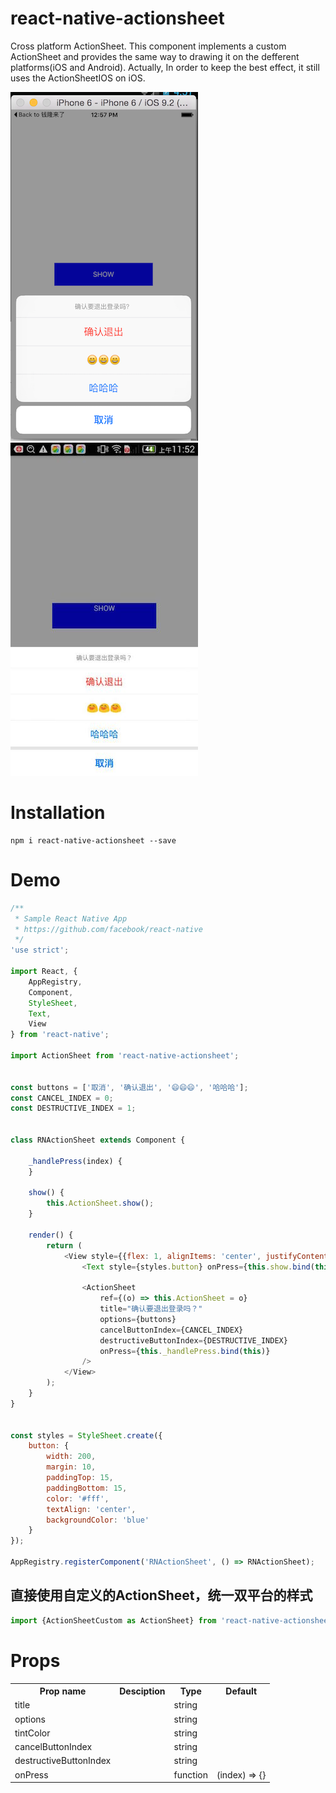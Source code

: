 # react-native-actionsheet
Cross platform ActionSheet. This component implements a custom ActionSheet  and provides the same way to drawing it on the defferent platforms(iOS and Android). Actually, In order to keep the best effect, it still uses the ActionSheetIOS on iOS.

![ios demo](./ios.png) ![android demo](./android.png)

# Installation

```
npm i react-native-actionsheet --save
```

# Demo

```javascript
/**
 * Sample React Native App
 * https://github.com/facebook/react-native
 */
'use strict';

import React, {
    AppRegistry,
    Component,
    StyleSheet,
    Text,
    View
} from 'react-native';

import ActionSheet from 'react-native-actionsheet';


const buttons = ['取消', '确认退出', '😄😄😄', '哈哈哈'];
const CANCEL_INDEX = 0;
const DESTRUCTIVE_INDEX = 1;


class RNActionSheet extends Component {

    _handlePress(index) {
    }

    show() {
        this.ActionSheet.show();
    }

    render() {
        return (
            <View style={{flex: 1, alignItems: 'center', justifyContent: 'center'}}>
                <Text style={styles.button} onPress={this.show.bind(this)}>SHOW</Text>

                <ActionSheet 
                    ref={(o) => this.ActionSheet = o}
                    title="确认要退出登录吗？"
                    options={buttons}
                    cancelButtonIndex={CANCEL_INDEX}
                    destructiveButtonIndex={DESTRUCTIVE_INDEX}
                    onPress={this._handlePress.bind(this)}
                />
            </View>
        );
    }
}


const styles = StyleSheet.create({
    button: {
        width: 200,
        margin: 10,
        paddingTop: 15,
        paddingBottom: 15,
        color: '#fff',
        textAlign: 'center',
        backgroundColor: 'blue'
    }
});

AppRegistry.registerComponent('RNActionSheet', () => RNActionSheet);
```

## 直接使用自定义的ActionSheet，统一双平台的样式

```js
import {ActionSheetCustom as ActionSheet} from 'react-native-actionsheet';
```

# Props

<table>
    <tr>
        <th>Prop name</th>
        <th>Desciption</th>
        <th>Type</th>
        <th>Default</th>
    </tr>
    <tr>
        <td>title</td>
        <td></td>
        <td>string</td>
        <td></td>
    </tr>
    <tr>
        <td>options</td>
        <td></td>
        <td>string</td>
        <td></td>
    </tr>
    <tr>
        <td>tintColor</td>
        <td></td>
        <td>string</td>
        <td></td>
    </tr>
    <tr>
        <td>cancelButtonIndex</td>
        <td></td>
        <td>string</td>
        <td></td>
    </tr>
    <tr>
        <td>destructiveButtonIndex</td>
        <td></td>
        <td>string</td>
        <td></td>
    </tr>
    <tr>
        <td>onPress</td>
        <td></td>
        <td>function</td>
        <td>(index) => {}</td>
    </tr>
</table>
